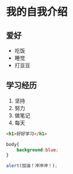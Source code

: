# 我的自我介绍
## 爱好
* 吃饭
* 睡觉
* 打豆豆
## 学习经历
1. 坚持
2. 努力
3. 做笔记
4. 每天

```html
<h1>好好学习</h1>
```
```css
body{
    background:blue;
}
```
```javascript
alert(加油！冲冲冲！);
```